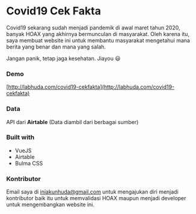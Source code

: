 # Covid19 Cek Fakta

Covid19 sekarang sudah menjadi pandemik di awal maret tahun 2020, banyak HOAX yang akhirnya bermunculan di masyarakat. Oleh karena itu, saya membuat website ini untuk membantu masyarakat mengetahui mana berita yang benar dan mana yang salah.

Jangan panik, tetap jaga kesehatan. Jiayou :smiley:

### Demo
[http://labhuda.com/covid19-cekfakta](http://labhuda.com/covid19-cekfakta)

### Data
API dari **Airtable**
(Data diambil dari berbagai sumber)

### Built with
- VueJS
- Airtable
- Bulma CSS

### Kontributor
Email saya di [iniakunhuda@gmail.com](http://mailto:iniakunhuda@gmail.com) untuk mengajukan diri menjadi kontributor baik itu untuk memvalidasi HOAX maupun menjadi developer untuk mengembangkan website ini.